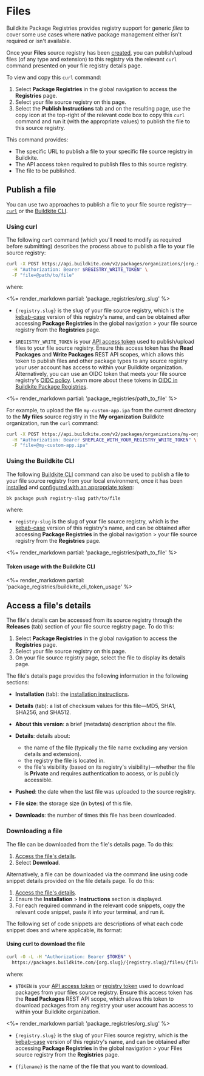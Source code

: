
# Files

Buildkite Package Registries provides registry support for generic _files_ to cover some use cases where native package management either isn't required or isn't available.

Once your **Files** source registry has been [created](/docs/package-registries/manage-registries#create-a-source-registry), you can publish/upload files (of any type and extension) to this registry via the relevant `curl` command presented on your file registry details page.

To view and copy this `curl` command:

1. Select **Package Registries** in the global navigation to access the **Registries** page.
1. Select your file source registry on this page.
1. Select the **Publish Instructions** tab and on the resulting page, use the copy icon at the top-right of the relevant code box to copy this `curl` command and run it (with the appropriate values) to publish the file to this source registry.

This command provides:

- The specific URL to publish a file to your specific file source registry in Buildkite.
- The API access token required to publish files to this source registry.
- The file to be published.

## Publish a file

You can use two approaches to publish a file to your file source registry—[`curl`](#publish-a-file-using-curl) or the [Buildkite CLI](#publish-a-file-using-the-buildkite-cli).

### Using curl

The following `curl` command (which you'll need to modify as required before submitting) describes the process above to publish a file to your file source registry:

```bash
curl -X POST https://api.buildkite.com/v2/packages/organizations/{org.slug}/registries/{registry.slug}/packages \
  -H "Authorization: Bearer $REGISTRY_WRITE_TOKEN" \
  -F "file=@path/to/file"
```

where:

<%= render_markdown partial: 'package_registries/org_slug' %>

- `{registry.slug}` is the slug of your file source registry, which is the [kebab-case](https://en.wikipedia.org/wiki/Letter_case#Kebab_case) version of this registry's name, and can be obtained after accessing **Package Registries** in the global navigation > your file source registry from the **Registries** page.

- `$REGISTRY_WRITE_TOKEN` is your [API access token](https://buildkite.com/user/api-access-tokens) used to publish/upload files to your file source registry. Ensure this access token has the **Read Packages** and **Write Packages** REST API scopes, which allows this token to publish files and other package types to any source registry your user account has access to within your Buildkite organization. Alternatively, you can use an OIDC token that meets your file source registry's [OIDC policy](/docs/package-registries/security/oidc#define-an-oidc-policy-for-a-registry). Learn more about these tokens in [OIDC in Buildkite Package Registries](/docs/package-registries/security/oidc).

<%= render_markdown partial: 'package_registries/path_to_file' %>

For example, to upload the file `my-custom-app.ipa` from the current directory to the **My files** source registry in the **My organization** Buildkite organization, run the `curl` command:

```bash
curl -X POST https://api.buildkite.com/v2/packages/organizations/my-organization/registries/my-files/packages \
  -H "Authorization: Bearer $REPLACE_WITH_YOUR_REGISTRY_WRITE_TOKEN" \
  -F "file=@my-custom-app.ipa"
```

### Using the Buildkite CLI

The following [Buildkite CLI](/docs/platform/cli) command can also be used to publish a file to your file source registry from your local environment, once it has been [installed](/docs/platform/cli/installation) and [configured with an appropriate token](#token-usage-with-the-buildkite-cli):

```bash
bk package push registry-slug path/to/file
```

where:

- `registry-slug` is the slug of your file source registry, which is the [kebab-case](https://en.wikipedia.org/wiki/Letter_case#Kebab_case) version of this registry's name, and can be obtained after accessing **Package Registries** in the global navigation > your file source registry from the **Registries** page.

<%= render_markdown partial: 'package_registries/path_to_file' %>

<h4 id="token-usage-with-the-buildkite-cli">Token usage with the Buildkite CLI</h4>

<%= render_markdown partial: 'package_registries/buildkite_cli_token_usage' %>

## Access a file's details

The file's details can be accessed from its source registry through the **Releases** (tab) section of your file source registry page. To do this:

1. Select **Package Registries** in the global navigation to access the **Registries** page.
1. Select your file source registry on this page.
1. On your file source registry page, select the file to display its details page.

The file's details page provides the following information in the following sections:

- **Installation** (tab): the [installation instructions](#access-a-files-details-downloading-a-file).
- **Details** (tab): a list of checksum values for this file—MD5, SHA1, SHA256, and SHA512.
- **About this version**: a brief (metadata) description about the file.
- **Details**: details about:

    * the name of the file (typically the file name excluding any version details and extension).
    * the registry the file is located in.
    * the file's visibility (based on its registry's visibility)—whether the file is **Private** and requires authentication to access, or is publicly accessible.

- **Pushed**: the date when the last file was uploaded to the source registry.
- **File size**: the storage size (in bytes) of this file.
- **Downloads**: the number of times this file has been downloaded.

### Downloading a file

The file can be downloaded from the file's details page. To do this:

1. [Access the file's details](#access-a-files-details).
1. Select **Download**.

Alternatively, a file can be downloaded via the command line using code snippet details provided on the file details page. To do this:

1. [Access the file's details](#access-a-files-details).
1. Ensure the **Installation** > **Instructions** section is displayed.
1. For each required command in the relevant code snippets, copy the relevant code snippet, paste it into your terminal, and run it.

The following set of code snippets are descriptions of what each code snippet does and where applicable, its format:

#### Using curl to download the file

```bash
curl -O -L -H "Authorization: Bearer $TOKEN" \
  https://packages.buildkite.com/{org.slug}/{registry.slug}/files/{filename}
```

where:

- `$TOKEN` is your [API access token](https://buildkite.com/user/api-access-tokens) or [registry token](/docs/package-registries/manage-registries#configure-registry-tokens) used to download packages from your files source registry. Ensure this access token has the **Read Packages** REST API scope, which allows this token to download packages from any registry your user account has access to within your Buildkite organization.

<%= render_markdown partial: 'package_registries/org_slug' %>

- `{registry.slug}` is the slug of your Files source registry, which is the [kebab-case](https://en.wikipedia.org/wiki/Letter_case#Kebab_case) version of this registry's name, and can be obtained after accessing **Package Registries** in the global navigation > your Files source registry from the **Registries** page.

- `{filename}` is the name of the file that you want to download.
